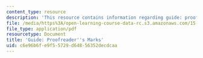 ```yaml
---
content_type: resource
description: 'This resource contains information regarding guide: proofreader''s marks.'
file: /media/https%3A/open-learning-course-data-rc.s3.amazonaws.com/15-279-management-communication-for-undergraduates-fall-2012/c6e96b6fe9f55729d64856352decdcaa_MIT15_279F12_proofrdrMarks.pdf
file_type: application/pdf
resourcetype: Document
title: 'Guide: Proofreader''s Marks'
uid: c6e96b6f-e9f5-5729-d648-56352decdcaa
---
```

